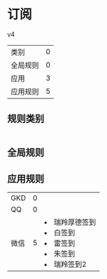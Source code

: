 # 订阅

v4

|||
| - |:-:|
|类别|0|
|全局规则|0|
|应用|3|
|应用规则|5|

## 规则类别

|||
| - |:-:|


## 全局规则



## 应用规则

||||
| - |:-:|-|
|GKD|0||
|QQ|0||
|微信|5|<li>瑞羚厚德签到<li>白签到<li>雷签到<li>朱签到<li>瑞羚签到2|

